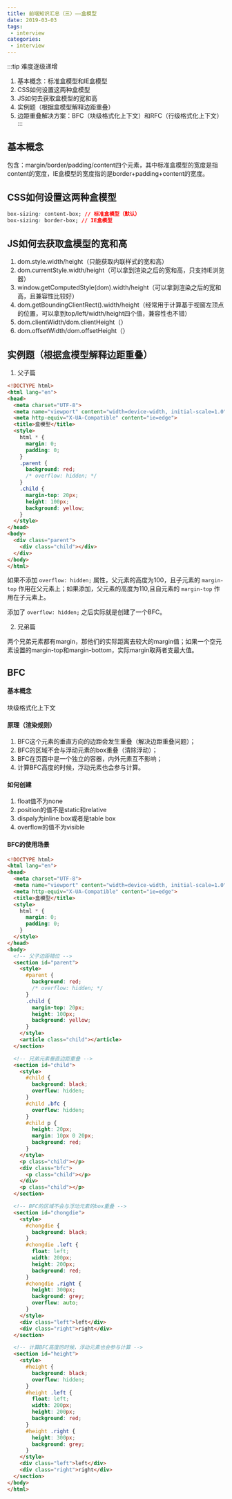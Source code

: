```yaml
---
title: 前端知识汇总（三）——盒模型
date: 2019-03-03
tags:
 - interview        
categories: 
 - interview
---
```


:::tip 难度逐级递增
1. 基本概念：标准盒模型和IE盒模型
2. CSS如何设置这两种盒模型
3. JS如何去获取盒模型的宽和高
4. 实例题（根据盒模型解释边距重叠）
5. 边距重叠解决方案：BFC（块级格式化上下文）和RFC（行级格式化上下文）
:::

## 基本概念
包含：margin/border/padding/content四个元素，其中标准盒模型的宽度是指content的宽度，IE盒模型的宽度指的是border+padding+content的宽度。

## CSS如何设置这两种盒模型
```css
box-sizing: content-box; // 标准盒模型（默认）
box-sizing: border-box; // IE盒模型
```

## JS如何去获取盒模型的宽和高

1. dom.style.width/height（只能获取内联样式的宽和高）
2. dom.currentStyle.width/height（可以拿到渲染之后的宽和高，只支持IE浏览器）
3. window.getComputedStyle(dom).width/height（可以拿到渲染之后的宽和高，且兼容性比较好）
4. dom.getBoundingClientRect().width/height（经常用于计算基于视窗左顶点的位置，可以拿到top/left/width/height四个值，兼容性也不错）
5. dom.clientWidth/dom.clientHeight（）
6. dom.offsetWidth/dom.offsetHeight（）

## 实例题（根据盒模型解释边距重叠）

1. 父子篇

```html
<!DOCTYPE html>
<html lang="en">
<head>
  <meta charset="UTF-8">
  <meta name="viewport" content="width=device-width, initial-scale=1.0">
  <meta http-equiv="X-UA-Compatible" content="ie=edge">
  <title>盒模型</title>
  <style>
    html * {
      margin: 0;
      padding: 0;
    }
    .parent {
      background: red;
      /* overflow: hidden; */
    }
    .child {
      margin-top: 20px;
      height: 100px;
      background: yellow;
    }
  </style>
</head>
<body>
  <div class="parent">
    <div class="child"></div>
  </div>
</body>
</html>
```

如果不添加 `overflow: hidden;` 属性，父元素的高度为100，且子元素的 `margin-top` 作用在父元素上；如果添加，父元素的高度为110,且自元素的 `margin-top` 作用在子元素上。

添加了 `overflow: hidden;` 之后实际就是创建了一个BFC。

2. 兄弟篇

两个兄弟元素都有margin，那他们的实际距离去较大的margin值；如果一个空元素设置的margin-top和margin-bottom，实际margin取两者支最大值。

## BFC

#### 基本概念

块级格式化上下文

#### 原理（渲染规则）

1. BFC这个元素的垂直方向的边距会发生重叠（解决边距重叠问题）；
2. BFC的区域不会与浮动元素的box重叠（清除浮动）；
3. BFC在页面中是一个独立的容器，内外元素互不影响；
4. 计算BFC高度的时候，浮动元素也会参与计算。

#### 如何创建

1. float值不为none
2. position的值不是static和relative
3. dispaly为inline box或者是table box
4. overflow的值不为visible

#### BFC的使用场景

```html
<!DOCTYPE html>
<html lang="en">
<head>
  <meta charset="UTF-8">
  <meta name="viewport" content="width=device-width, initial-scale=1.0">
  <meta http-equiv="X-UA-Compatible" content="ie=edge">
  <title>盒模型</title>
  <style>
    html * {
      margin: 0;
      padding: 0;
    }
  </style>
</head>
<body>
  <!-- 父子边距错位 -->
  <section id="parent">
    <style>
      #parent {
        background: red;
        /* overflow: hidden; */
      }
      .child {
        margin-top: 20px;
        height: 100px;
        background: yellow;
      }
    </style>
    <article class="child"></article>
  </section>

  <!-- 兄弟元素垂直边距重叠 -->
  <section id="child">
    <style>
      #child {
        background: black;
        overflow: hidden;
      }
      #child .bfc {
        overflow: hidden;
      }
      #child p {
        height: 20px;
        margin: 10px 0 20px;
        background: red;
      }
    </style>
    <p class="child"></p>
    <div class="bfc">
      <p class="child"></p>
    </div>
    <p class="child"></p>
  </section>

  <!-- BFC的区域不会与浮动元素的box重叠 -->
  <section id="chongdie">
    <style>
      #chongdie {
        background: black;
      }
      #chongdie .left {
        float: left;
        width: 200px;
        height: 200px;
        background: red;
      }
      #chongdie .right {
        height: 300px;
        background: grey;
        overflow: auto;
      }
    </style>
    <div class="left">left</div>
    <div class="right">right</div>
  </section>

  <!-- 计算BFC高度的时候，浮动元素也会参与计算 -->
  <section id="height">
    <style>
      #height {
        background: black;
        overflow: hidden;
      }
      #height .left {
        float: left;
        width: 200px;
        height: 200px;
        background: red;
      }
      #height .right {
        height: 300px;
        background: grey;
      }
    </style>
    <div class="left">left</div>
    <div class="right">right</div>
  </section>
</body>
</html>
```

